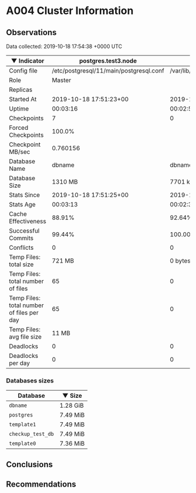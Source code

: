 # A004 Cluster Information #

## Observations ##
Data collected: 2019-10-18 17:54:38 +0000 UTC  

|&#9660;&nbsp;Indicator | postgres.test3.node | postgres.test1.node | postgres.test2.node |
|--------|-------|-------- |-------- |
|Config file |/etc/postgresql/11/main/postgresql.conf|/var/lib/postgresql/11/data1/postgresql.conf|/var/lib/postgresql/11/data2/postgresql.conf|
|Role |Master|<no value>|<no value>|
|Replicas ||<no value>|<no value>|
|Started At |2019-10-18&nbsp;17:51:23+00|2019-10-18 17:51:29+00|2019-10-18 17:51:34+00|
|Uptime |00:03:16|00:02:58|00:03:00|
|Checkpoints |7|0|0|
|Forced Checkpoints |100.0%|<no value>|<no value>|
|Checkpoint MB/sec |0.760156|<no value>|<no value>|
|Database Name |dbname|dbname|dbname|
|Database Size |1310&nbsp;MB|7701 kB|7717 kB|
|Stats Since |2019-10-18&nbsp;17:51:25+00|2019-10-18 17:51:52+00|2019-10-18 17:51:52+00|
|Stats Age |00:03:13|00:02:36|00:02:42|
|Cache Effectiveness |88.91%|92.64%|92.64%|
|Successful Commits |99.44%|100.00%|100.00%|
|Conflicts |0|0|0|
|Temp Files: total size |721&nbsp;MB|0 bytes|0 bytes|
|Temp Files: total number of files |65|0|0|
|Temp Files: total number of files per day |65|0|0|
|Temp Files: avg file size |11&nbsp;MB|<no value>|<no value>|
|Deadlocks |0|0|0|
|Deadlocks per day |0|0|0|


### Databases sizes ###

| Database | &#9660;&nbsp;Size |
|----------|--------|
| `dbname` | 1.28&nbsp;GiB |
| `postgres` | 7.49&nbsp;MiB |
| `template1` | 7.49&nbsp;MiB |
| `checkup_test_db` | 7.49&nbsp;MiB |
| `template0` | 7.36&nbsp;MiB |


## Conclusions ##


## Recommendations ##


